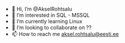 - 👋 Hi, I’m @AkselRohtsalu
- 👀 I’m interested in SQL - MSSQL
- 🌱 I’m currently learning Linux
- 💞️ I’m looking to collaborate on ??
- 📫 How to reach me aksel.rohtsalu@eesti.ee

<!---
AkselRohtsalu/AkselRohtsalu is a ✨ special ✨ repository because its `README.md` (this file) appears on your GitHub profile.
You can click the Preview link to take a look at your changes.
--->
